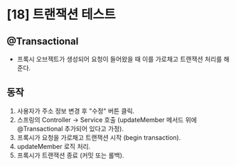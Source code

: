 # [18] 트랜잭션 테스트

## @Transactional
* 프록시 오브젝트가 생성되어 요청이 들어왔을 때 이를 가로채고 트랜잭션 처리를 해준다.


## 동작
1. 사용자가 주소 정보 변경 후 "수정" 버튼 클릭.
2. 스프링의 Controller -> Service 호출 (updateMember 메서드 위에 @Transactional 추가되어 있다고 가정).
3. 프록시가 요청을 가로채고 트랜잭션 시작 (begin transaction).
4. updateMember 로직 처리.
5. 프록시가 트랜잭션 종료 (커밋 또는 롤백).